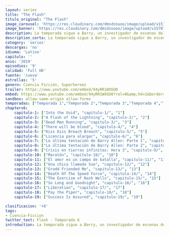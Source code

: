 ```yaml
---
layout: series
title: "The Flash"
titulo_original: "The Flash"
image_carousel: 'https://res.cloudinary.com/dmsdzouoo/image/upload/v1570765654/flashh-min_qv54fp.jpg'
image_banner: 'https://res.cloudinary.com/dmsdzouoo/image/upload/v1570765657/multimedia.normal.b2c4f6778d80ddfe.746865666c6173685f6e6f726d616c2e6a7067-min_enx2ah.jpg'
description: La temporada sigue a Barry, un investigador de escenas del crimen con velocidad sobrehumana que lucha contra criminales, incluidos otros que también han adquirido habilidades sobrehumanas. Está ambientada en Arrowverso, compartiendo continuidad con las otras series de televisión del universo, y es una serie derivada de Arrow. La temporada es producida por Berlanti Productions, Warner Bros. Television y DC Entertainment, con Eric Wallace como showrunner.
description_corta: La temporada sigue a Barry, un investigador de escenas del crimen con velocidad sobrehumana que lucha contra criminales, incluidos otros que también han adquirido habilidades sobrehumanas. Está ambientada en Arrowverso, compartiendo continuidad con las..
category: 'series'
descargas: 'no'
idioma: 'Latino'
capitulo: ''
anio: '2019'
episodios: '9'
calidad: 'Full HD'
fuente: 'cueva'
estrellas: '5'
genero: Ciencia Ficción, Superheroes
trailer: https://www.youtube.com/embed/94yRR1WXGU0
embed: https://www.youtube.com/embed/94yRR1WXGU0?rel=0&amp;hd=1&border=0&wmode=opaque&enablejsapi=1&modestbranding=1&controls=1&showinfo=1
sandbox: allow-same-origin allow-forms 
temporadas: ["Temporada 1","Temporada 2","Temporada 3","Temporada 4","Temporada 5","Temporada 6"]
chapters6:
    capitulo-1: ["Into the Void", "capitulo-1/", "1"]
    capitulo-2: ["A Flash of the Lightning", "capitulo-2/", "2"]
    capitulo-3: ["Dead Man Running", "capitulo-3/", "3"]
    capitulo-4: ["There will be blood", "capitulo-4/", "4"]
    capitulo-5: ["Kiss Kiss Breach Breach", "capitulo-5/", "5"]
    capitulo-6: ["Licencia para alargar", "capitulo-6/", "6"]
    capitulo-7: ["La última tentación de Barry Allen: Parte 1", "capitulo-7/", "7"]
    capitulo-8: ["La última tentación de Barry Allen: Parte 2", "capitulo-8/", "8"]
    capitulo-9: ["Crisis en tierras infinitas: Hora 3", "capitulo-9/", "9"]
    capitulo-10: ["Maratón", "capitulo-10/", "10"]
    capitulo-11: ["El amor es un campo de batalla", "capitulo-11/", "11"]
    capitulo-12: ["Una chica llamada Sue", "capitulo-12/", "12"]
    capitulo-13: ["Grodd Friended Me", "capitulo-13/", "13"]
    capitulo-14: ["Death Of The Speed Force", "capitulo-14/", "14"]
    capitulo-15: ["The Exorcism of Nash Wells", "capitulo-15/", "15"]
    capitulo-16: ["So Long and Goodnight", "capitulo-16/", "16"]
    capitulo-17: ["Liberation", "capitulo-17/", "17"]
    capitulo-18: ["Pay the Piper", "capitulo-18/", "18"]
    capitulo-19: ["Success Is Assured", "capitulo-19/", "19"]

clasificacion: '+8'
tags:
- Ciencia-Ficcion
twitter_text: Flash - Temporada 6
introduction: La temporada sigue a Barry, un investigador de escenas del crimen con velocidad sobrehumana que lucha contra criminales, incluidos otros que también han adquirido habilidades sobrehumanas. Está ambientada en Arrowverso, compartiendo continuidad con las
---
```












